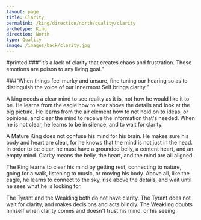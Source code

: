 ```yaml
---
layout: page
title: Clarity
permalink: /king/direction/north/quality/clarity
archetype: King
direction: North
type: Quality
image: /images/back/clarity.jpg
---
```

#printed
###“It’s a lack of clarity that creates chaos and frustration. Those emotions are poison to any living goal.”

###“When things feel murky and unsure, fine tuning our hearing so as to distinguish the voice of our Innermost Self brings clarity.” 

A king needs a clear mind to see reality as it is, not how he would like it to be. He learns from the eagle how to soar above the details and look at the big picture. He learns from the air element how to not hold on to ideas, or opinions, and clear the mind to receive the information that's needed. When he is not clear, he learns to be in silence, and to wait for clarity. 

A Mature King does not confuse his mind for his brain. He makes sure his body and heart are clear, for he knows that the mind is not just in the head. In order to be clear, he must have a grounded belly, a content heart, and an empty mind. Clarity means the belly, the heart, and the mind are all aligned. 

The King learns to clear his mind by getting rest, connecting to nature, going for a walk, listening to music, or moving his body. Above all, like the eagle, he learns to connect to the sky, rise above the details, and wait until he sees what he is looking for. 

The Tyrant and the Weakling both do not have clarity. The Tyrant does not wait for clarity, and makes decisions and acts blindly. The Weakling doubts himself when clarity comes and doesn't trust his mind, or his seeing. 

